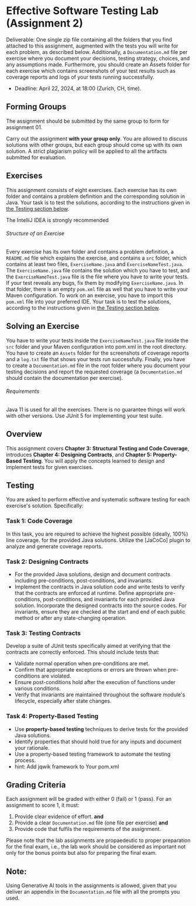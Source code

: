 # Effective Software Testing Lab (Assignment 2)


Deliverable: One single zip file containing all the folders that you find attached to this assignment, augmented with the tests you will write for each problem, as described below. Additionally, a `Documentation.md` file per exercise where you document your decisions, testing strategy, choices, and any assumptions made. Furthermore, you should create an Assets folder for each exercise which contains screenshots of your test results such as coverage reports and logs of your tests running successfully. 
- Deadline: April 22, 2024, at 18:00 (Zurich, CH, time).

## Forming Groups
The assignment should be submitted by the same group to form for assignment 01.

Carry out the assignment **with your group only**. You are allowed to discuss solutions with other groups, but each group should come up with its own solution. A strict plagiarism policy will be applied to all the artifacts submitted for evaluation.

## Exercises
This assignment consists of eight exercises. Each exercise has its own folder and contains a problem definition and the corresponding solution in Java. Your task is to test the solutions, according to the instructions given in [the Testing section below](#testing).

The IntelliJ IDEA is strongly recommended


###### Structure of an Exercise
Every exercise has its own folder and contains a problem definition, a `README.md` file which explains the exercise, and contains a `src` folder, which contains at least two files,
`ExerciseName.java` and `ExerciseNameTest.java`. The `ExerciseName.java` file contains the solution which you have to test, and the `ExerciseNameTest.java` file is the file where you have to write your tests. If your test reveals any bugs, fix them by modifying `ExerciseName.java`. In that folder, there is an empty `pom.xml` file as well that you have to write your Maven configuration. To work on an exercise, you have to import this `pom.xml` file into your preferred IDE. Your task is to test the solutions, according to the instructions given in [the Testing section below](#testing).

## Solving an Exercise
You have to write your tests inside the `ExerciseNameTest.java` file inside the `src` folder and your Maven configuration into pom.xml in the root directory.  You have to create an `Assets` folder for the screenshots of coverage reports and a  `log.txt` file that shows your tests run successfully.  Finally, you have to create a `Documentation.md` file in the root folder where you document your testing decisions and report the requested coverage (a `Documentation.md` should contain the documentation per exercise).

###### Requirements
Java 11 is used for all the exercises. There is no guarantee things will work with other versions. Use JUnit 5 for implementing your test suite.

## Overview
This assignment covers **Chapter 3: Structural Testing and Code Coverage**, introduces **Chapter 4: Designing Contracts**, and **Chapter 5: Property-Based Testing**. You will apply the concepts learned to design and implement tests for given exercises. 

## Testing 
You are asked to perform effective and systematic software testing for each exercise's solution. Specifically:


### Task 1: Code Coverage

In this task, you are required to achieve the highest possible (ideally, 100\%) line coverage. for the provided Java solutions. Utilize the [JaCoCo] plugin to analyze and generate coverage reports. 


### Task 2: Designing Contracts
- For the provided Java solutions, design and document contracts including pre-conditions, post-conditions, and invariants.
- Implement the contracts in Java solution code and write tests to verify that the contracts are enforced at runtime. Define appropriate pre-conditions, post-conditions, and invariants for each provided Java solution. Incorporate the designed contracts into the source codes. For invariants, ensure they are checked at the start and end of each public method or after any state-changing operation.


### Task 3: Testing Contracts

Develop a suite of JUnit tests specifically aimed at verifying that the contracts are correctly enforced. This should include tests that:
- Validate normal operation when pre-conditions are met.
- Confirm that appropriate exceptions or errors are thrown when pre-conditions are violated.
- Ensure post-conditions hold after the execution of functions under various conditions.
- Verify that invariants are maintained throughout the software module's lifecycle, especially after state changes.



### Task 4: Property-Based Testing
- Use **property-based testing** techniques to derive tests for the provided Java solutions.
- Identify properties that should hold true for any inputs and document your rationale.
- Use a property-based testing framework to automate the testing process. 
- hint: Add jqwik framework to Your pom.xml

## Grading Criteria
Each assignment will be graded with either 0 (fail) or 1 (pass). For an assignment to score 1, it must: 
1. Provide clear evidence of effort.
**and**
2. Provide a clear `Documentation.md` file (one file per exercise)
**and** 
3. Provide code that fulfils the requirements of the assignment.

Please note that the lab assignments are propaedeutic to proper preparation for the final exam, i.e., the lab work should be considered as important not only for the bonus points but also for preparing the final exam.

## Note:
Using Generative AI tools in the assignments is allowed, given that you deliver an appendix in the `Documentation.md` file with all the prompts you used.
